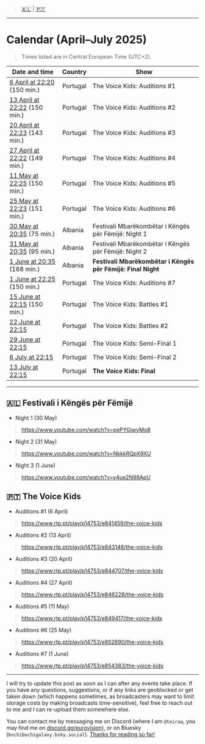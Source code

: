 > [🇦🇱](https://github.com/teiraaa/eurovision_vod/blob/main/contests/jesc2025.md#-festivali-i-k%C3%ABng%C3%ABs-p%C3%ABr-f%C3%ABmij%C3%AB) | [🇵🇹](https://github.com/teiraaa/eurovision_vod/blob/main/contests/jesc2025.md#-the-voice-kids)

*****

# Calendar (April–July 2025)

> Times listed are in Central European Time (UTC+2).

Date and time | Country | Show
---|---|---
[6 April at 22:20](https://www.timeanddate.com/worldclock/fixedtime.html?iso=20250406T2120&p1=133&ah=2&am=30) (150 min.) | Portugal | The Voice Kids: Auditions #1
[13 April at 22:22](https://www.timeanddate.com/worldclock/fixedtime.html?iso=20250413T2122&p1=133&ah=2&am=30) (150 min.) | Portugal | The Voice Kids: Auditions #2
[20 April at 22:23](https://www.timeanddate.com/worldclock/fixedtime.html?iso=20250420T2123&p1=133&ah=2&am=23) (143 min.) | Portugal | The Voice Kids: Auditions #3
[27 April at 22:22](https://www.timeanddate.com/worldclock/fixedtime.html?iso=20250427T2122&p1=133&ah=2&am=29) (149 min.) | Portugal | The Voice Kids: Auditions #4
[11 May at 22:25](https://www.timeanddate.com/worldclock/fixedtime.html?iso=20250511T2115&p1=133&ah=2&am=30) (150 min.) | Portugal | The Voice Kids: Auditions #5
[25 May at 22:23](https://www.timeanddate.com/worldclock/fixedtime.html?iso=20250525T2125&p1=133&ah=2&am=31) (151 min.) | Portugal | The Voice Kids: Auditions #6
[30 May at 20:35](https://www.timeanddate.com/worldclock/fixedtime.html?iso=20250530T2035&p1=4088&ah=1&am=15) (75 min.) | Albania | Festivali Mbarëkombëtar i Këngës për Fëmijë: Night 1
[31 May at 20:35](https://www.timeanddate.com/worldclock/fixedtime.html?iso=20250531T2035&p1=4088&ah=1&am=35) (95 min.) | Albania | Festivali Mbarëkombëtar i Këngës për Fëmijë: Night 2
[1 June at 20:35](https://www.timeanddate.com/worldclock/fixedtime.html?iso=20250601T2035&p1=4088&ah=2&am=28) (168 min.) | Albania | **Festivali Mbarëkombëtar i Këngës për Fëmijë: Final Night**
[1 June at 22:25](https://www.timeanddate.com/worldclock/fixedtime.html?iso=20250601T2125&p1=133&ah=2&am=30) (150 min.) | Portugal | The Voice Kids: Auditions #7
[15 June at 22:15](https://www.timeanddate.com/worldclock/fixedtime.html?iso=20250615T2115&p1=133&ah=2&am=30) (150 min.) | Portugal | The Voice Kids: Battles #1
[22 June at 22:15](https://www.timeanddate.com/worldclock/fixedtime.html?iso=20250622T2115&p1=133) | Portugal | The Voice Kids: Battles #2
[29 June at 22:15](https://www.timeanddate.com/worldclock/fixedtime.html?iso=20250629T2115&p1=133) | Portugal | The Voice Kids: Semi-Final 1
[6 July at 22:15](https://www.timeanddate.com/worldclock/fixedtime.html?iso=20250706T2115&p1=133) | Portugal | The Voice Kids: Semi-Final 2
[13 July at 22:15](https://www.timeanddate.com/worldclock/fixedtime.html?iso=20250713T2115&p1=133) | Portugal | **The Voice Kids: Final**

*****

## 🇦🇱 Festivali i Këngës për Fëmijë

* Night 1 (30 May)

> https://www.youtube.com/watch?v=pePYGjwyMo8

* Night 2 (31 May)

> https://www.youtube.com/watch?v=NkkkRQpX9XU

* Night 3 (1 June)

> https://www.youtube.com/watch?v=y4ue2N98ApU

## 🇵🇹 The Voice Kids

* Auditions #1 (6 April)

> https://www.rtp.pt/play/p14753/e841459/the-voice-kids

* Auditions #2 (13 April)

> https://www.rtp.pt/play/p14753/e843148/the-voice-kids

* Auditions #3 (20 April)

> https://www.rtp.pt/play/p14753/e844707/the-voice-kids

* Auditions #4 (27 April)

> https://www.rtp.pt/play/p14753/e846228/the-voice-kids

* Auditions #5 (11 May)

> https://www.rtp.pt/play/p14753/e849417/the-voice-kids

* Auditions #6 (25 May)

> https://www.rtp.pt/play/p14753/e852690/the-voice-kids

* Auditions #7 (1 June)

> https://www.rtp.pt/play/p14753/e854383/the-voice-kids

*****

I will try to update this post as soon as I can after any events take place. If you have any questions, suggestions, or if any links are geoblocked or get taken down (which happens sometimes, as broadcasters may want to limit storage costs by making broadcasts time-sensitive), feel free to reach out to me and I can re-upload them somewhere else.

You can contact me by messaging me on Discord (where I am `@teiraa`, you may find me on [discord.gg/eurovision](https://discord.gg/eurovision)), or on Bluesky (`bochibochigalaxy.bsky.social`). [Thanks for reading so far!](https://imgur.com/YmGlJ4X)
